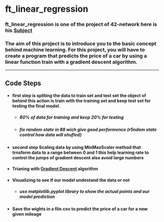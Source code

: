<h1>ft_linear_regression</h1>

<h3>ft_linear_regression is one of the project of 42-network here is his <a href='https://cdn.intra.42.fr/pdf/pdf/102546/en.subject.pdf'>Subject</a></h3>
<h3>The aim of this project is to introduce you to the basic concept behind machine learning.
For this project, you will have to create a program that predicts the price of a car by
using a linear function train with a gradient descent algorithm.</h3>

---

<h2>Code Steps</h2>

- <h4>first step is spliting the data to train set and test set the object of behind this action is train with the training set and keep test set for testing the final model.</h4>

  - <h5>80% of data for training and keep 20% for testing</h5>
  - <h5>fix random state in 88 wich give good performence (r5ndom state control how data will shufled)</h5>

- <h4>second step Scaling data by using MinMaxScaler method that trnsform data to a range between 0 and 1 this help learning rate
  to control the jumps of gradient descent also avoid large numbers</h4>

- <h4>Trianing with <a href=''>Gradient Descent</a> algorithm</h4>

- <h4>Visualizing to see if our model undestand the data or not</h4>

  - <h5>use matplotlib.pyplot library to show the actual points and our model prediction</h5>

- <h4>Save the wights in a file.csv to predict the price of a car for a new given mileage</h4>


